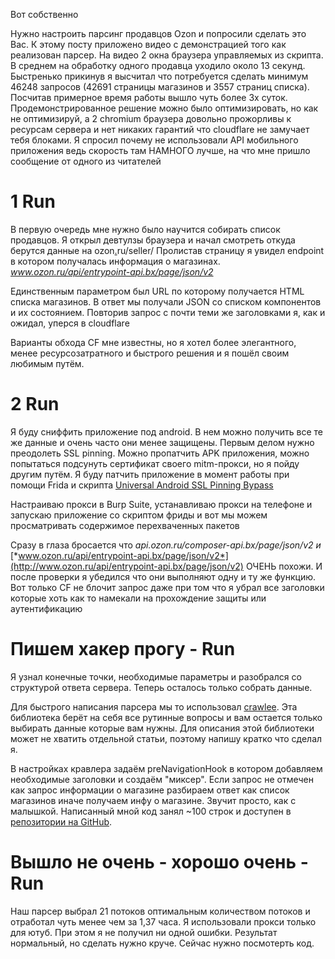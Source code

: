 Вот собственно

Нужно настроить парсинг продавцов Ozon и попросили сделать это Вас. К этому посту приложено видео с демонстрацией того как реализован парсер. На видео 2 окна браузера управляемых из скрипта. В среднем на обработку одного продавца уходило около 13 секунд. Быстренько прикинув я высчитал что потребуется сделать минимум 46248 запросов (42691 страницы магазинов и 3557 страниц списка). Посчитав примерное время работы вышло чуть более 3х суток. Продемонстрированное решение можно было оптимизировать, но как не оптимизируй, а 2 chromium браузера довольно прожорливы к ресурсам сервера и нет никаких гарантий что cloudflare не замучает тебя блоками. Я спросил почему не использовали API мобильного приложения ведь скорость там НАМНОГО лучше, на что мне пришло сообщение от одного из читателей

# 1 Run

В первую очередь мне нужно было научится собирать список продавцов. Я открыл девтулзы браузера и начал смотреть откуда берутся данные на ozon[.](https://www.ozon.ru/seller/)ru/seller/ Пролистав страницу я увидел endpoint в котором получалась информация о магазинах. *www.ozon.ru/api/entrypoint-api.bx/page/json/v2*


Единственным параметром был URL по которому получается HTML списка магазинов. В ответ мы получали JSON со списком компонентов и их состоянием. Повторив запрос с почти теми же заголовками я, как и ожидал, уперся в cloudflare


Варианты обхода CF мне известны, но я хотел более элегантного, менее ресурсозатратного и быстрого решения и я пошёл своим любимым путём.

# 2 Run

Я буду сниффить приложение под android. В нем можно получить все те же данные и очень часто они менее защищены. Первым делом нужно преодолеть SSL pinning. Можно пропатчить APK приложения, можно попытаться подсунуть сертификат своего mitm-прокси, но я пойду другим путём. Я буду патчить приложение в момент работы при помощи Frida и скрипта [Universal Android SSL Pinning Bypass](https://codeshare.frida.re/@pcipolloni/universal-android-ssl-pinning-bypass-with-frida/) 

Настраиваю прокси в Burp Suite, устанавливаю прокси на телефоне и запускаю приложение со скриптом фриды и вот мы можем просматривать содержимое перехваченных пакетов


Сразу в глаза бросается что *api.ozon.ru/composer-api.bx/page/json/v2 и* [*www.ozon.ru/api/entrypoint-api.bx/page/json/v2*](http://www.ozon.ru/api/entrypoint-api.bx/page/json/v2) ОЧЕНЬ похожи. И после проверки я убедился что они выполняют одну и ту же функцию. Вот только CF не блочит запрос даже при том что я убрал все заголовки которые хоть как то намекали на прохождение защиты или аутентификацию


# Пишем хакер прогу - Run

Я узнал конечные точки, необходимые параметры и разобрался со структурой ответа сервера. Теперь осталось только собрать данные.

Для быстрого написания парсера мы то использовал [crawlee](https://crawlee.dev/). Эта библиотека берёт на себя все рутинные вопросы и вам остается только выбирать данные которые вам нужны. Для описания этой библиотеки может не хватить отдельной статьи, поэтому напишу кратко что сделал я.

В настройках кравлера задаём preNavigationHook в котором добавляем необходимые заголовки и создаём "миксер". Если запрос не отмечен как запрос информации о магазине разбираем ответ как список магазинов иначе получаем инфу о магазине. Звучит просто, как с малышкой. Написанный мной код занял ~100 строк и доступен в [репозитории на GitHub](https://github.com/HelperHacker2025/ozon-sellers-parser).

# Вышло не очень - хорошо очень - Run


Наш парсер выбрал 21 потоков оптимальным количеством потоков и отработал чуть менее чем за 1,37 часа. Я использовали прокси только для ютуб. При этом я не получил ни одной ошибки. Результат нормальный, но сделать нужно круче. Сейчас нужно посмотерть код.
